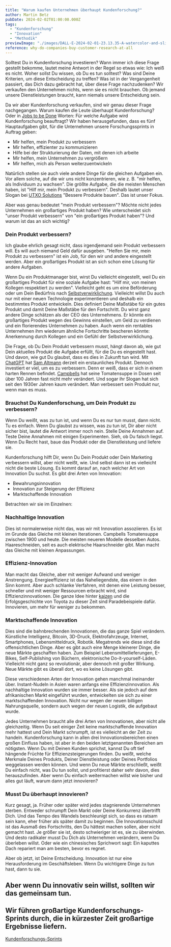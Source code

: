 ```yaml
---
title: "Warum kaufen Unternehmen überhaupt Kundenforschung?"
author: Martin Betz
pubDate: 2024-02-02T01:00:00.000Z
tags:
  - "Kundenforschung"
  - "Innovation"
  - "Methodik"
previewImage: "./images/DALL·E-2024-02-01-23.13.35-A-watercolor-and-slightly-geometric-style-illustration-of-a-businessman-in-the-iconic-pose-from-the-shut-up-and-take-my-money-meme-replacing-Fry.-T.png"
reference: why-do-companies-buy-customer-research-at-all
---
```


Solltest Du in Kundenforschung investieren? Wann immer ich diese Frage gestellt bekomme, lautet meine Antwort in der Regel so etwas wie: Ich weiß es nicht. Woher sollst Du wissen, ob Du es tun solltest? Was sind Deine Kriterien, um diese Entscheidung zu treffen? Was ist in der Vergangenheit passiert, das Dich dazu gebracht hat, über diese Frage nachzudenken? Wir verkaufen den Unternehmen nichts, wenn sie es nicht brauchen. Ob jemand unsere Dienstleistungen braucht, kann niemals unsere Entscheidung sein.

Da wir aber Kundenforschung verkaufen, sind wir genau dieser Frage nachgegangen. Warum kaufen die Leute überhaupt Kundenforschung? Oder in [Jobs to be Done](/blog/verstehen-die-zu-erledigenden-aufgaben-perspektive/) Worten: Für welche Aufgabe wird Kundenforschung beauftragt? Wir haben herausgefunden, dass es fünf Hauptaufgaben gibt, für die Unternehmen unsere Forschungssprints in Auftrag geben:

- Mir helfen, mein Produkt zu verbessern
- Mir helfen, effizienter zu kommunizieren
- Hilfe bei der Strukturierung der Daten, mit denen ich arbeite
- Mir helfen, mein Unternehmen zu vergrößern
- Mir helfen, mich als Person weiterzuentwickeln

Natürlich stellen sie auch viele andere Dinge für die gleichen Aufgaben ein. Vor allem solche, auf die wir uns nicht konzentrieren, wie z. B. "mir helfen, als Individuum zu wachsen". Die größte Aufgabe, die die meisten Menschen haben, ist "Hilf mir, mein Produkt zu verbessern". Deshalb lautet unser Slogan bei [UTXO Solutions](/) "Bessere Produkte bauen". Das ist unser Fokus.

Aber was genau bedeutet "mein Produkt verbessern"? Möchte nicht jedes Unternehmen ein großartiges Produkt haben? Wie unterscheidet sich "unser Produkt verbessern" von "ein großartiges Produkt haben"? Und warum ist das an sich wichtig?

### Dein Produkt verbessern?

Ich glaube ehrlich gesagt nicht, dass irgendjemand sein Produkt verbessern will. Es will auch niemand Geld dafür ausgeben. "Helfen Sie mir, mein Produkt zu verbessern" ist ein Job, für den wir und andere eingestellt werden. Aber ein großartiges Produkt ist an sich schon eine Lösung für andere Aufgaben.

Wenn Du ein Produktmanager bist, wirst Du vielleicht eingestellt, weil Du ein großartiges Produkt für eine soziale Aufgabe hast: "Hilf mir, von meinen Kollegen respektiert zu werden". Vielleicht geht es um eine Beförderung oder um Dein Bedürfnis nach [Selbstverwirklichung](https://en.wikipedia.org/wiki/Maslow%27s_hierarchy_of_needs). Vielleicht willst Du auch nur mit einer neuen Technologie experimentieren und deshalb ein bestimmtes Produkt entwickeln. Dies definiert Deine Maßstäbe für ein gutes Produkt und damit Deine Maßstäbe für den Fortschritt. Du wirst ganz andere Dinge schätzen als der CEO des Unternehmens. Er könnte ein großartiges Produkt wegen des Gewinns einstellen, um Geld zu verdienen und ein florierendes Unternehmen zu haben. Auch wenn ein rentables Unternehmen ihm wiederum ähnliche Fortschritte bescheren könnte: Anerkennung durch Kollegen und ein Gefühl der Selbstverwirklichung.

Die Frage, ob Du Dein Produkt verbessern musst, hängt davon ab, wie gut Dein aktuelles Produkt die Aufgabe erfüllt, für die Du es eingestellt hast. Und davon, wie gut Du glaubst, dass es dies in Zukunft tun wird. Mit [ChatGPT](https://chat.openai.com/) hat [Sam Altmann](https://en.wikipedia.org/wiki/Sam_Altman) derzeit ein erstaunliches Produkt. Dennoch investiert er viel, um es zu verbessern. Denn er weiß, dass er sich in einem harten Rennen befindet. [Campbells](https://en.wikipedia.org/wiki/Campbell_Soup_Company) hat seine Tomatensuppe in Dosen seit über 100 Jahren fast nicht mehr verändert. Und sogar ihr Slogan hat sich seit den 1930er Jahren kaum verändert. Man verbessert sein Produkt nur, wenn man es muss.

### Brauchst Du Kundenforschung, um Dein Produkt zu verbessern?

Wenn Du weißt, was zu tun ist, und wenn Du es nur tun musst, dann nicht. Tu es einfach. Wenn Du glaubst zu wissen, was zu tun ist, Dir aber nicht sicher bist, lautet die Antwort immer noch nein. Stelle Deine Annahmen auf. Teste Deine Annahmen mit einigen Experimenten. Sieh, ob Du falsch liegst. Wenn Du Recht hast, baue das Produkt oder die Dienstleistung und liefere sie.

Kundenforschung hilft Dir, wenn Du Dein Produkt oder Dein Marketing verbessern willst, aber nicht weißt, wie. Und selbst dann ist es vielleicht nicht die beste Lösung. Es kommt darauf an, nach welcher Art von Innovation Du suchst. Es gibt drei Arten von Innovation:

- Bewahrungsinnovation
- Innovation zur Steigerung der Effizienz
- Marktschaffende Innovation

Betrachten wir sie im Einzelnen:

### Nachhaltige Innovation

Dies ist normalerweise nicht das, was wir mit Innovation assoziieren. Es ist im Grunde das Gleiche mit kleinen Iterationen. Campbells Tomatensuppe zwischen 1900 und heute. Die meisten neueren Modelle desselben Autos. Haareschneiden, seit es auch elektrische Haarschneider gibt. Man macht das Gleiche mit kleinen Anpassungen.

### Effizienz-Innovation

Man macht das Gleiche, aber mit weniger Aufwand und weniger Anstrengung. Energieeffizienz ist das Naheliegendste, das einem in den Sinn kommt. Aber auch schlanke Verfahren, mit denen eine Leistung besser, schneller und mit weniger Ressourcen erbracht wird, sind Effizienzinnovationen. Die ganze Idee hinter [kaizen](https://en.wikipedia.org/wiki/Kaizen) und die Erfolgsgeschichte von Toyota zu dieser Zeit sind Paradebeispiele dafür. Innovieren, um mehr für weniger zu bekommen.

### Marktschaffende Innovation

Dies sind die bahnbrechenden Innovationen, die das ganze Spiel verändern. Künstliche Intelligenz, Bitcoin, 3D-Druck, Elektrofahrzeuge, Internet, Smartphones, Lebensmitteldruck, Robotik. Megatrends wie diese sind die offensichtlichen Dinge. Aber es gibt auch eine Menge kleinerer Dinge, die neue Märkte geschaffen haben. Zum Beispiel Lebensmittellieferungen, E-Bikes, Self-Publishing von Büchern, elektronische Do-it-yourself-Läden. Vielleicht nicht ganz so revolutionär, aber dennoch mit großer Wirkung. Neue Märkte gibt es überall dort, wo es keine Lösungen gibt.

Diese verschiedenen Arten der Innovation gehen manchmal ineinander über. Instant-Nudeln in Asien waren anfangs eine Effizienzinnovation. Als nachhaltige Innovation wurden sie immer besser. Als sie jedoch auf dem afrikanischen Markt eingeführt wurden, entwickelten sie sich zu einer marktschaffenden Innovation. Nicht nur wegen der neuen billigen Nahrungsquelle, sondern auch wegen der neuen Logistik, die aufgebaut wurde.

Jedes Unternehmen braucht alle drei Arten von Innovationen, aber nicht alle gleichzeitig. Wenn Du seit einiger Zeit keine marktschaffende Innovation mehr hattest und Dein Markt schrumpft, ist es vielleicht an der Zeit zu handeln. Kundenforschung kann in allen drei Innovationsbereichen einen großen Einfluss haben, ist aber in den beiden letztgenannten Bereichen am nötigsten. Wenn Du mit Deinen Kunden sprichst, kannst Du oft tief hängende Früchte für Effizienzsteigerungen finden. Du weißt, welche Merkmale Deines Produkts, Deiner Dienstleistung oder Deines Portfolios weggelassen werden können. Und wenn Du neue Märkte erschließt, weißt Du einfach nicht, was Du tun sollst, und profitierst daher sehr davon, dies herauszufinden. Aber wenn Du einfach weitermachen willst wie bisher und alles gut läuft, warum dann jetzt innovieren?

### Musst Du überhaupt innovieren?

Kurz gesagt, ja. Früher oder später wird jedes stagnierende Unternehmen sterben. Entweder schrumpft Dein Markt oder Deine Konkurrenz übertrifft Dich. Und das Tempo des Wandels beschleunigt sich, so dass es ratsam sein kann, eher früher als später damit zu beginnen. Die Innovationsschuld ist das Ausmaß des Fortschritts, den Du hättest machen sollen, aber nicht gemacht hast. Je größer sie ist, desto schwieriger ist es, sie zu überwinden. Und desto radikaler musst Du Dich als Unternehmen verändern, wenn Du überleben willst. Oder wie ein chinesisches Sprichwort sagt: Ein kaputtes Dach repariert man am besten, bevor es regnet.

Aber ob jetzt, ist Deine Entscheidung. Innovation ist nur eine Herausforderung im Geschäftsleben. Wenn Du wichtigere Dinge zu tun hast, dann tu sie.

## Aber wenn Du innovativ sein willst, sollten wir das gemeinsam tun.

## Wir führen großartige Kundenforschungs-Sprints durch, die in kürzester Zeit großartige Ergebnisse liefern.

[Kundenforschungs-Sprints](/leistungen/customer-research-sprints/)
